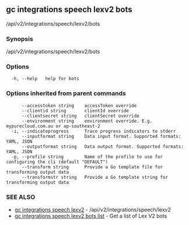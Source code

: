 ## gc integrations speech lexv2 bots

/api/v2/integrations/speech/lexv2/bots

### Synopsis

/api/v2/integrations/speech/lexv2/bots

### Options

```
  -h, --help   help for bots
```

### Options inherited from parent commands

```
      --accesstoken string    accessToken override
      --clientid string       clientId override
      --clientsecret string   clientSecret override
      --environment string    environment override. E.g. mypurecloud.com.au or ap-southeast-2
  -i, --indicateprogress      Trace progress indicators to stderr
      --inputformat string    Data input format. Supported formats: YAML, JSON
      --outputformat string   Data output format. Supported formats: YAML, JSON
  -p, --profile string        Name of the profile to use for configuring the cli (default "DEFAULT")
      --transform string      Provide a Go template file for transforming output data
      --transformstr string   Provide a Go template string for transforming output data
```

### SEE ALSO

* [gc integrations speech lexv2](gc_integrations_speech_lexv2.html)	 - /api/v2/integrations/speech/lexv2
* [gc integrations speech lexv2 bots list](gc_integrations_speech_lexv2_bots_list.html)	 - Get a list of Lex V2 bots


